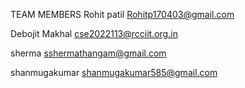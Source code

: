 TEAM MEMBERS
 Rohit patil Rohitp170403@gmail.com
 
 Debojit Makhal
cse2022113@rcciit.org.in

sherma sshermathangam@gmail.com

shanmugakumar
shanmugakumar585@gmail.com
